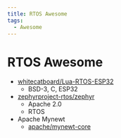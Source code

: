 ```yaml
---
title: RTOS Awesome
tags:
  - Awesome
---
```


# RTOS Awesome

- [whitecatboard/Lua-RTOS-ESP32](https://github.com/whitecatboard/Lua-RTOS-ESP32)
  - BSD-3, C, ESP32
- [zephyrproject-rtos/zephyr](https://github.com/zephyrproject-rtos/zephyr)
  - Apache 2.0
  - RTOS
- Apache Mynewt
  - [apache/mynewt-core](https://github.com/apache/mynewt-core)
